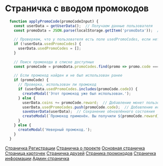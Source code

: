 # Страничка с вводом промокодов
```javascript
  function applyPromoCode(promoCodeInput) {
    const userData = getUserData();  // Получаем данные пользователя
    const promoData = JSON.parse(localStorage.getItem('promoData'));  // Получаем данные о промокодах
    
    // Проверяем, что у пользователя есть поле usedPromoCodes, если нет - инициализируем пустым массивом
    if (!userData.usedPromoCodes) {
      userData.usedPromoCodes = [];
    }
  
    // Поиск промокода в списке доступных
    const promoCode = promoData.promoCodes.find(promo => promo.code === promoCodeInput);
  
    // Если промокод найден и не был использован ранее
    if (promoCode) {
      // Проверка, использован ли промокод
      if (userData.usedPromoCodes.includes(promoCode.code)) {
        createModal('Этот промокод уже был использован.');
      } else {
        userData.coins += promoCode.reward;  // Добавление монет пользователю
        userData.usedPromoCodes.push(promoCode.code);  // Добавление использованного промокода
        saveUserData(userData);  // Сохранение обновлённого состояния
        createModal(`Промокод применён. Вы получили ${promoCode.reward} монет.`)
      }
    } else {
      createModal('Неверный промокод.');
    }
  }
```
[Страничка Регистрации](./doc/registr-auth.md)
[Страничка о проекте](./doc/about.md)
[Основная страничка](./doc/main.md)
[Страница карточек](./doc/cards.md)
[Страничка друзей](./doc/friends.md)
[Страника промокодов](./doc/promo.md)
[Страничка информации](./doc/airdrop.md)
[Админ страничка](./doc/admin.md)